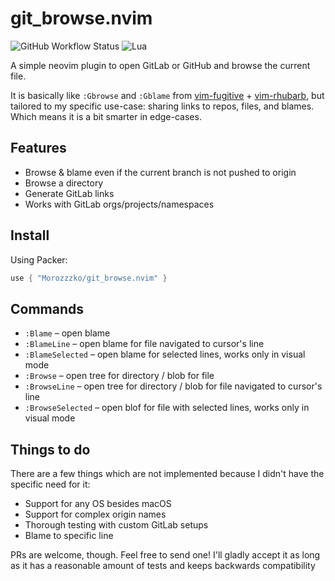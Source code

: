 # git_browse.nvim

![GitHub Workflow Status](https://img.shields.io/github/actions/workflow/status/Morozzzko/git_browse.nvim/default.yml?style=for-the-badge)
![Lua](https://img.shields.io/badge/Made%20with%20Lua-blueviolet.svg?style=for-the-badge&logo=lua)

A simple neovim plugin to open GitLab or GitHub and browse the current file.

It is basically like `:Gbrowse` and `:Gblame` from [vim-fugitive](https://github.com/tpope/vim-fugitive) + [vim-rhubarb](https://github.com/tpope/vim-rhubarb), but tailored to my specific use-case: sharing links to repos, files, and blames. Which means it is a bit smarter in edge-cases.

## Features

* Browse & blame even if the current branch is not pushed to origin
* Browse a directory 
* Generate GitLab links 
* Works with GitLab orgs/projects/namespaces

## Install 

Using Packer:

```lua
use { "Morozzzko/git_browse.nvim" }
```

## Commands

* `:Blame` – open blame
* `:BlameLine` – open blame for file navigated to cursor's line
* `:BlameSelected` – open blame for selected lines, works only in visual mode
* `:Browse` – open tree for directory / blob for file
* `:BrowseLine` – open tree for directory / blob for file navigated to cursor's line
* `:BrowseSelected` – open blof for file with selected lines, works only in visual mode


## Things to do 

There are a few things which are not implemented because I didn't have the specific need for it:

* Support for any OS besides macOS
* Support for complex origin names
* Thorough testing with custom GitLab setups
* Blame to specific line

PRs are welcome, though. Feel free to send one! I'll gladly accept it as long as it has a reasonable amount of tests and keeps backwards compatibility
